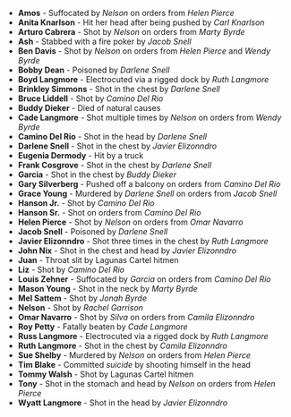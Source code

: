 - **Amos** - Suffocated by _Nelson_ on orders from *Helen Pierce*
- **Anita Knarlson** - Hit her head after being pushed by _Carl Knarlson_
- **Arturo Cabrera** - Shot by _Nelson_ on orders from *Marty Byrde*
- **Ash** - Stabbed with a fire poker by _Jacob Snell_
- **Ben Davis** - Shot by _Nelson_ on orders from *Helen Pierce* and *Wendy Byrde*
- **Bobby Dean** - Poisoned by _Darlene Snell_
- **Boyd Langmore** - Electrocuted via a rigged dock by _Ruth Langmore_
- **Brinkley Simmons** - Shot in the chest by _Darlene Snell_
- **Bruce Liddell** - Shot by _Camino Del Rio_
- **Buddy Dieker** - Died of natural causes
- **Cade Langmore** - Shot multiple times by _Nelson_ on orders from *Wendy Byrde*
- **Camino Del Rio** - Shot in the head by _Darlene Snell_
- **Darlene Snell** - Shot in the chest by _Javier Elizonndro_
- **Eugenia Dermody** - Hit by a truck
- **Frank Cosgrove** - Shot in the chest by _Darlene Snell_
- **Garcia** - Shot in the chest by _Buddy Dieker_
- **Gary Silverberg** - Pushed off a balcony on orders from *Camino Del Rio*
- **Grace Young** - Murdered by _Darlene Snell_ on orders from *Jacob Snell*
- **Hanson Jr.** - Shot by _Camino Del Rio_
- **Hanson Sr.** - Shot on orders from *Camino Del Rio*
- **Helen Pierce** - Shot by _Nelson_ on orders from *Omar Navarro*
- **Jacob Snell** - Poisoned by _Darlene Snell_
- **Javier Elizonndro** - Shot three times in the chest by _Ruth Langmore_
- **John Nix** - Shot in the chest and head by _Javier Elizonndro_
- **Juan** - Throat slit by Lagunas Cartel hitmen
- **Liz** - Shot by _Camino Del Rio_
- **Louis Zehner** - Suffocated by _Garcia_ on orders from *Camino Del Rio*
- **Mason Young** - Shot in the neck by _Marty Byrde_
- **Mel Sattem** - Shot by _Jonah Byrde_
- **Nelson** - Shot by _Rachel Garrison_
- **Omar Navarro** - Shot by _Silva_ on orders from *Camila Elizonndro*
- **Roy Petty** - Fatally beaten by _Cade Langmore_
- **Russ Langmore** - Electrocuted via a rigged dock by _Ruth Langmore_
- **Ruth Langmore** - Shot in the chest by _Camila Elizonndro_
- **Sue Shelby** - Murdered by _Nelson_ on orders from *Helen Pierce*
- **Tim Blake** - Committed _suicide_ by shooting himself in the head
- **Tommy Walsh** - Shot by Lagunas Cartel hitmen
- **Tony** - Shot in the stomach and head by _Nelson_ on orders from *Helen Pierce*
- **Wyatt Langmore** - Shot in the head by _Javier Elizonndro_